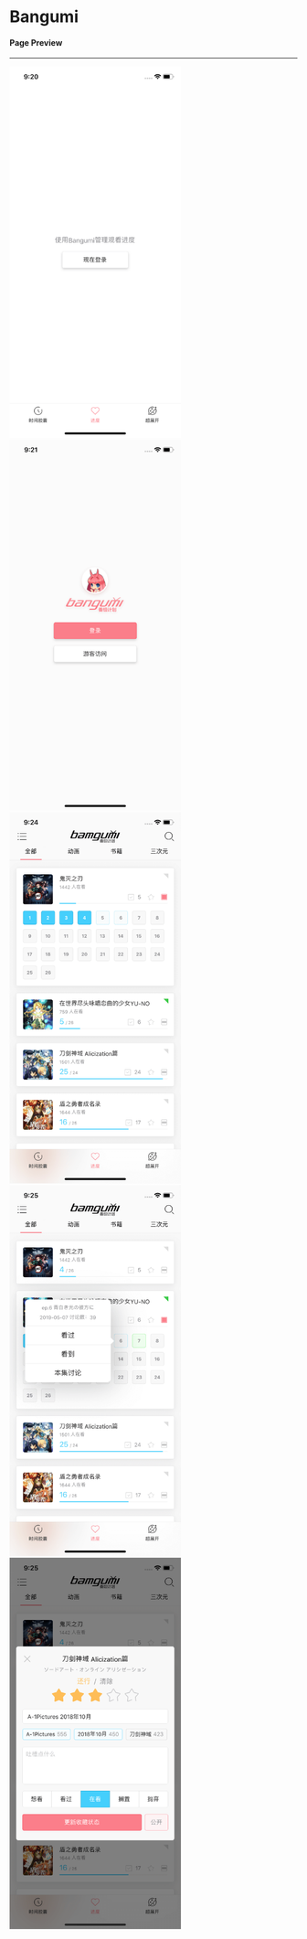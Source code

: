 # Bangumi

#### Page Preview

---

<img src="./preview/home_1.png" width="300" alt="home_1" /><img src="./preview/login.png" width="300" alt="login" />
<img src="./preview/home_2.png" width="300" alt="home_2" /><img src="./preview/home_3.png" width="300" alt="home_3" /><img src="./preview/home_4.png" width="300" alt="home_4" />

